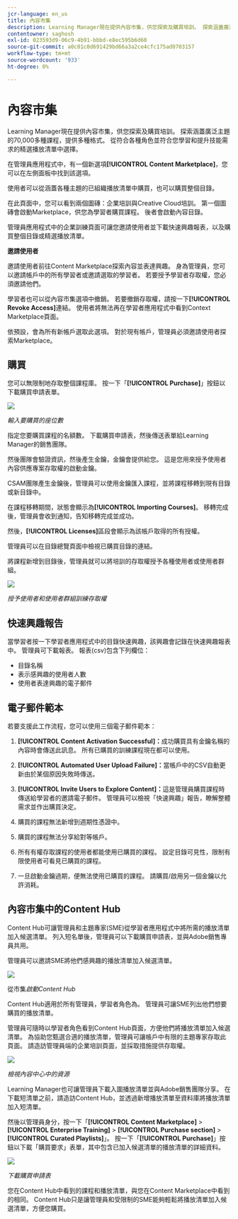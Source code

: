 ```yaml
---
jcr-language: en_us
title: 內容市集
description: Learning Manager現在提供內容市集，供您探索及購買培訓。 探索涵蓋廣泛主題的70,000多種課程，提供多種格式。 從符合各種角色並符合您學習和提升技能需求的精選播放清單中選擇。
contentowner: saghosh
exl-id: 023593d9-06c9-4b91-bbbd-e8ec595b6d60
source-git-commit: a0c01c0d691429bd66a3a2ce4cfc175ad0703157
workflow-type: tm+mt
source-wordcount: '933'
ht-degree: 0%

---
```


# 內容市集

Learning Manager現在提供內容市集，供您探索及購買培訓。 探索涵蓋廣泛主題的70,000多種課程，提供多種格式。 從符合各種角色並符合您學習和提升技能需求的精選播放清單中選擇。

在管理員應用程式中，有一個新選項&#x200B;**[!UICONTROL Content Marketplace]**，您可以在左側面板中找到該選項。

使用者可以從涵蓋各種主題的已組織播放清單中購買，也可以購買整個目錄。

在此頁面中，您可以看到兩個圖磚：企業培訓與Creative Cloud培訓。 第一個圖磚會啟動Marketplace，供您為學習者購買課程。 後者會啟動內容目錄。

管理員應用程式中的企業訓練頁面可讓您邀請使用者並下載快速興趣報表，以及購買整個目錄或精選播放清單。

**邀請使用者**

邀請使用者前往Content Marketplace探索內容並表達興趣。 身為管理員，您可以邀請帳戶中的所有學習者或邀請選取的學習者。 若要授予學習者存取權，您必須邀請他們。

學習者也可以從內容市集選項中撤銷。 若要撤銷存取權，請按一下&#x200B;**[!UICONTROL Revoke Access]**&#x200B;連結。  使用者將無法再在學習者應用程式中看到Context Marketplace頁面。

依預設，會為所有新帳戶選取此選項。 對於現有帳戶，管理員必須邀請使用者探索Marketplace。

## 購買

您可以無限制地存取整個課程庫。 按一下「**[!UICONTROL Purchase]**」按鈕以下載購買申請表單。

![](assets/purchase-request.png)

*輸入要購買的座位數*

指定您要購買課程的名額數。 下載購買申請表，然後傳送表單給Learning Manager的銷售團隊。

然後團隊會驗證資訊，然後產生金鑰，金鑰會提供給您。 這是您用來授予使用者內容供應專案存取權的啟動金鑰。

CSAM團隊產生金鑰後，管理員可以使用金鑰匯入課程，並將課程移轉到現有目錄或新目錄中。

在課程移轉期間，狀態會顯示為&#x200B;**[!UICONTROL Importing Courses]**。 移轉完成後，管理員會收到通知，告知移轉完成並成功。

然後，**[!UICONTROL Licenses]**&#x200B;區段會顯示為該帳戶取得的所有授權。

管理員可以在目錄總覽頁面中檢視已購買目錄的連結。

將課程新增到目錄後，管理員就可以將培訓的存取權授予各種使用者或使用者群組。

![](assets/licenses.png)

*授予使用者和使用者群組訓練存取權*

## 快速興趣報告

當學習者按一下學習者應用程式中的目錄快速興趣，該興趣會記錄在快速興趣報表中。 管理員可下載報表。 報表(csv)包含下列欄位：

* 目錄名稱
* 表示感興趣的使用者人數
* 使用者表達興趣的電子郵件

## 電子郵件範本

若要支援此工作流程，您可以使用三個電子郵件範本：

1. **[!UICONTROL Content Activation Successful]：**&#x200B;成功購買具有金鑰名稱的內容時會傳送此訊息。 所有已購買的訓練課程現在都可以使用。
1. **[!UICONTROL Automated User Upload Failure]：**&#x200B;當帳戶中的CSV自動更新由於某個原因失敗時傳送。
1. **[!UICONTROL Invite Users to Explore Content]：**&#x200B;這是管理員購買課程時傳送給學習者的邀請電子郵件。 管理員可以檢視「快速興趣」報告，瞭解整體需求並作出購買決定。

1. 購買的課程無法新增到週期性憑證中。
1. 購買的課程無法分享給對等帳戶。
1. 所有有權存取課程的使用者都能使用已購買的課程。 設定目錄可見性，限制有限使用者可看見已購買的課程。
1. 一旦啟動金鑰過期，便無法使用已購買的課程。 請購買/啟用另一個金鑰以允許消耗。

## 內容市集中的Content Hub

Content Hub可讓管理員和主題專家(SME)從學習者應用程式中將所需的播放清單加入候選清單。 列入短名單後，管理員可以下載購買申請表，並與Adobe銷售專員共用。

管理員可以邀請SME將他們感興趣的播放清單加入候選清單。

![](assets/content-hub.png)

從市集&#x200B;*啟動Content Hub*

Content Hub適用於所有管理員，學習者角色為。 管理員可讓SME列出他們想要購買的播放清單。

管理員可隨時以學習者角色看到Content Hub頁面，方便他們將播放清單加入候選清單。 為協助您甄選合適的播放清單，管理員可讓帳戶中有限的主題專家存取此頁面。 請造訪管理員端的企業培訓頁面，並採取措施提供存取權。

![](assets/content-hub-resources.png)

*檢視內容中心中的資源*

Learning Manager也可讓管理員下載入圍播放清單並與Adobe銷售團隊分享。 在下載短清單之前，請造訪Content Hub，並透過新增播放清單至資料庫將播放清單加入短清單。

然後以管理員身分，按一下「**[!UICONTROL Content Marketplace]** > **[!UICONTROL Enterprise Training]** > **[!UICONTROL Purchase section]** > **[!UICONTROL Curated Playlists]**」。 按一下「**[!UICONTROL Purchase]**」按鈕以下載「購買要求」表單，其中包含已加入候選清單的播放清單的詳細資料。

![](assets/download-purchase-request.png)

*下載購買申請表*

您在Content Hub中看到的課程和播放清單，與您在Content Marketplace中看到的相同。 Content Hub只是讓管理員和受限制的SME能夠輕鬆將播放清單加入候選清單，方便您購買。
